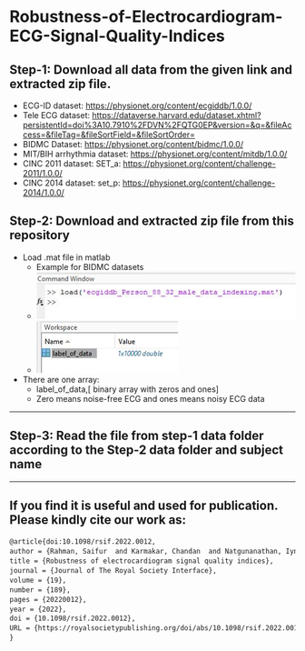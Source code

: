# Robustness-of-Electrocardiogram-ECG-Signal-Quality-Indices

## Step-1: Download all data from the given link and extracted zip file.

- ECG-ID dataset: https://physionet.org/content/ecgiddb/1.0.0/
- Tele ECG dataset: https://dataverse.harvard.edu/dataset.xhtml?persistentId=doi%3A10.7910%2FDVN%2FQTG0EP&version=&q=&fileAccess=&fileTag=&fileSortField=&fileSortOrder=
-  BIDMC Dataset: https://physionet.org/content/bidmc/1.0.0/
- MIT/BIH arrhythmia dataset: https://physionet.org/content/mitdb/1.0.0/
- CINC 2011 dataset: SET_a: https://physionet.org/content/challenge-2011/1.0.0/
- CINC 2014 dataset: set_p: https://physionet.org/content/challenge-2014/1.0.0/

## Step-2:  Download and extracted zip file from this repository
- Load .mat file in matlab
    -   Example for BIDMC datasets
    -   ![Screenshot](load_mat.JPG)
    -    ![Screenshot](mat_workplace.JPG)
- There are one array:
    - label_of_data,[ binary array with zeros and ones]
    - Zero means noise-free ECG and ones means noisy ECG data
---
## Step-3: Read the file from step-1 data folder according to the Step-2 data folder and subject name
---
## If you find it is useful and used for publication. Please kindly cite our work as:

```latex
@article{doi:10.1098/rsif.2022.0012,
author = {Rahman, Saifur  and Karmakar, Chandan  and Natgunanathan, Iynkaran  and Yearwood, John  and Palaniswami, Marimuthu },
title = {Robustness of electrocardiogram signal quality indices},
journal = {Journal of The Royal Society Interface},
volume = {19},
number = {189},
pages = {20220012},
year = {2022},
doi = {10.1098/rsif.2022.0012},
URL = {https://royalsocietypublishing.org/doi/abs/10.1098/rsif.2022.0012},
}

```
